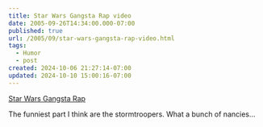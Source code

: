 ```yaml
---
title: Star Wars Gangsta Rap video
date: 2005-09-26T14:34:00.000-07:00
published: true
url: /2005/09/star-wars-gangsta-rap-video.html
tags:
  - Humor
  - post
created: 2024-10-06 21:27:14-07:00
updated: 2024-10-10 15:00:16-07:00
---
```


[Star Wars Gangsta Rap](http://www.shockwave.com/af/content/gangsta_rap)  
  
The funniest part I think are the stormtroopers. What a bunch of nancies...